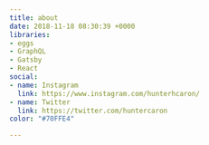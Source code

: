 ```yaml
---
title: about
date: 2018-11-18 08:30:39 +0000
libraries:
- eggs
- GraphQL
- Gatsby
- React
social:
- name: Instagram
  link: https://www.instagram.com/hunterhcaron/
- name: Twitter
  link: https://twitter.com/huntercaron
color: "#70FFE4"

---
```

